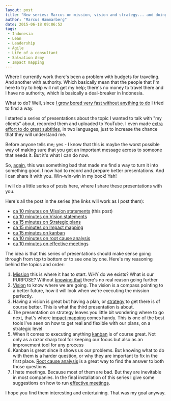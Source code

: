 ```yaml
---
layout: post
title: "New series: Marcus on mission, vision and strategy... and doing it"
author: "Marcus Hammarberg"
date: 2015-06-18 09:06:52
tags:
 - Indonesia
 - Lean
 - Leadership
 - Agile
 - Life of a consultant
 - Salvation Army
 - Impact mapping
---
```


Where I currently work there's been a problem with budgets for traveling. And another with authority. Which basically mean that the people that I'm here to try to help will not get my help; there's no money to travel there and I have no authority, which is basically a deal-breaker in Indonesia. 

What to do? Well, since [I grow bored very fast without anything to do](http://www.marcusoft.net/2015/01/i-run-on-feedback.html) I tried to find a way. 

I started a series of presentations about the topic I wanted to talk with "my clients" about, recorded them and uploaded to YouTube. I even made [extra effort to do great subtitles](http://www.marcusoft.net/2015/06/how-to-add-and-translate-captions-for-your-youtube-video-in--minutes.html), in two languages, just to increase the chance that they will understand me.  

Before anyone tells me; yes - I know that this is maybe the worst possible way of making sure that you get an important message across to someone that needs it. But it's what I can do now.

So, [again](http://www.marcusoft.net/2015/06/new-pluralsight-course-iojs-or-is-it.html), this was something bad that made me find a way to turn it into something good. I now had to record and prepare better presentations. And I can share it with you. Win-win-win in my book! Yah!

I will do a little series of posts here, where I share these presentations with you. 

Here's all the post in the series (the links will work as I post them):

* [ca 10 minutes on Mission statements](/2015/06/ca--minutes-on-mission.html) (this post)
* [ca 10 minutes on Vision statements](/2015/06/ca--minutes-on-vision-statements.html)
* [ca 15 minutes on Strategic plans](/2015/06/ca--minutes-on-strategic-plans.html)
* [ca 15 minutes on Impact mapping](/2015/06/ca--minutes-on-impact-mapping.html)
* [ca 15 minutes on kanban](/2015/06/ca--minutes-on-kanban.html)
* [ca 10 minutes on root cause analysis](/2015/07/ca--minutes-on-root-cause-analysis.html)
* [ca 10 minutes on effective meetings](/2015/08/ca--minutes-on-effective-meetings.html)

<a name='more'></a>

The idea is that this series of presentations should make sense going through from top to bottom or to see one by one. Here's my reasoning behind the topics and order:

1. [Mission](/2015/06/ca--minutes-on-mission.html) this is where it has to start. WHY do we exists? What is our PURPOSE? Without [knowing that](http://www.marcusoft.net/2014/10/vision-statements.html) there's no real reason going further
1. [Vision](/2015/06/ca--minutes-on-vision-statements.html) to know where we are going. The vision is a compass pointing to a better future, how it will look when we're executing the mission perfectly. 
1. Having a vision is great but having a plan, or [strategy](/2015/06/ca--minutes-on-strategic-plans.html) to get there is of course better. This is what the third presentation is about. 
1. The presentation on strategy leaves you little bit wondering where to go next, that's where [impact mapping](/2015/06/ca--minutes-on-impact-mapping.html) comes handy. This is one of the best tools I've seen on how to get real and flexible with our plans, on a strategic level
1. When it comes to executing anything [kanban](/2015/06/ca--minutes-on-kanban.html) is of course great. Not only as a razor sharp tool for keeping our focus but also as an improvement tool for any process
1. Kanban is great since it shows us our problems. But knowing what to do with them is a harder question, or why they are important to fix in the first place. [Root cause analysis](/2015/07/ca--minutes-on-root-cause-analysis.html) is a great way to find the answer to both those questions
1. I hate meetings. Because most of them are bad. But they are inevitable in most companies. In the final installation of this series I give some suggestions on how to run [effective meetings](/2015/08/ca--minutes-on-effective-meetings.html).

I hope you find them interesting and entertaining. That was my goal anyway. 

